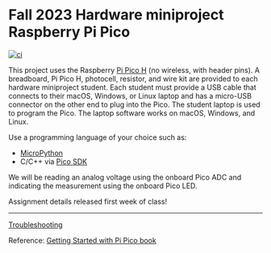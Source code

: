 # Fall 2023 Hardware miniproject Raspberry Pi Pico

[![ci](https://github.com/BostonUniversitySeniorDesign/2023-hw-mini/actions/workflows/ci.yml/badge.svg)](https://github.com/BostonUniversitySeniorDesign/2023-hw-mini/actions/workflows/ci.yml)

This project uses the Raspberry
[Pi Pico H](https://www.raspberrypi.com/documentation/microcontrollers/raspberry-pi-pico.html)
(no wireless, with header pins).
A breadboard, Pi Pico H, photocell, resistor, and wire kit are provided to each hardware miniproject student.
Each student must provide a USB cable that connects to their macOS, Windows, or Linux laptop and has a micro-USB connector on the other end to plug into the Pico.
The student laptop is used to program the Pico.
The laptop software works on macOS, Windows, and Linux.

Use a programming language of your choice such as:

* [MicroPython](./doc/micropython.md)
* C/C++ via [Pico SDK](./doc/pico-sdk.md)

We will be reading an analog voltage using the onboard Pico ADC and indicating the measurement using the onboard Pico LED.

Assignment details released first week of class!

---

[Troubleshooting](./doc/trouble.md)

Reference: [Getting Started with Pi Pico book](https://datasheets.raspberrypi.com/pico/getting-started-with-pico.pdf)
